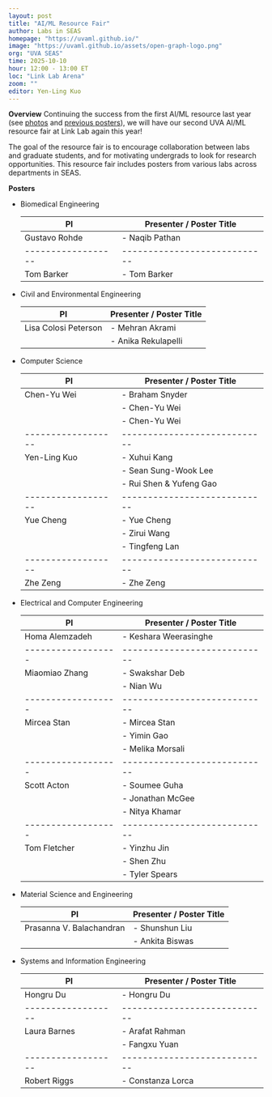 ```yaml
---
layout: post
title: "AI/ML Resource Fair"
author: Labs in SEAS
homepage: "https://uvaml.github.io/"
image: "https://uvaml.github.io/assets/open-graph-logo.png"
org: "UVA SEAS"
time: 2025-10-10
hour: 12:00 - 13:00 ET
loc: "Link Lab Arena"
zoom: ""
editor: Yen-Ling Kuo
---
```


**Overview**
Continuing the success from the first AI/ML resource last year (see [photos](https://photos.app.goo.gl/HbfBSV6pTXbvdU619) and [previous posters](https://uvaml.github.io/pasttalks/2024-10-03/)), we will have our second UVA AI/ML resource fair at Link Lab again this year! 

The goal of the resource fair is to encourage collaboration between labs and graduate students, and for motivating undergrads to look for research opportunities. This resource fair includes posters from various labs across departments in SEAS.

**Posters**

- Biomedical Engineering

  | PI               | Presenter / Poster Title   |
  |------------------|----------------------------|
  | Gustavo Rohde    | - Naqib Pathan             |
  |------------------|----------------------------|
  | Tom Barker       | - Tom Barker               |

- Civil and Environmental Engineering

  | PI               | Presenter / Poster Title   |
  |------------------|----------------------------|
  | Lisa Colosi Peterson       | - Mehran Akrami               |
  |                            | - Anika Rekulapelli           |

- Computer Science

  | PI               | Presenter / Poster Title   |
  |------------------|----------------------------|
  | Chen-Yu Wei      | - Braham Snyder            |
  |                  | - Chen-Yu Wei              |
  |                  | - Chen-Yu Wei              |
  |------------------|----------------------------|
  | Yen-Ling Kuo     | - Xuhui Kang               |
  |                  | - Sean Sung-Wook Lee       |
  |                  | - Rui Shen & Yufeng Gao    |
  |------------------|----------------------------|
  | Yue Cheng        | - Yue Cheng                |
  |                  | - Zirui Wang               |
  |                  | - Tingfeng Lan             |
  |------------------|----------------------------|
  | Zhe Zeng         | - Zhe Zeng                 |

- Electrical and Computer Engineering

  | PI               | Presenter / Poster Title   |
  |------------------|----------------------------|
  | Homa Alemzadeh   | - Keshara Weerasinghe      |
  |------------------|----------------------------|
  | Miaomiao Zhang   | - Swakshar Deb             |
  |                  | - Nian Wu                  |
  |------------------|----------------------------|
  | Mircea Stan      | - Mircea Stan              |
  |                  | - Yimin Gao                |
  |                  | - Melika Morsali           |
  |------------------|----------------------------|
  | Scott Acton      | - Soumee Guha              |
  |                  | - Jonathan McGee           |
  |                  | - Nitya Khamar             |
  |------------------|----------------------------|
  | Tom Fletcher     | - Yinzhu Jin               |
  |                  | - Shen Zhu                 |
  |                  | - Tyler Spears             |

- Material Science and Engineering

  | PI               | Presenter / Poster Title   |
  |------------------|----------------------------|
  | Prasanna V. Balachandran      | - Shunshun Liu             |
  |                               | - Ankita Biswas            |

- Systems and Information Engineering

  | PI               | Presenter / Poster Title   |
  |------------------|----------------------------|
  | Hongru Du        | - Hongru Du                |
  |------------------|----------------------------|
  | Laura Barnes     | - Arafat Rahman            |
  |                  | - Fangxu Yuan              |
  |------------------|----------------------------|
  | Robert Riggs     | - Constanza Lorca          |

